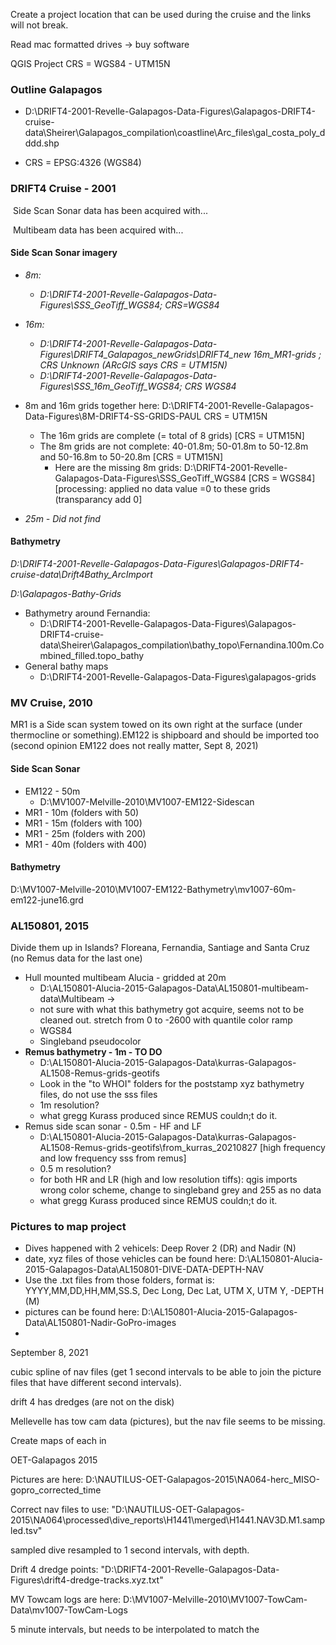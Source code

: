 Create a project location that can be used during the cruise and the links will not break. 

Read mac formatted drives -> buy software 

QGIS Project CRS = WGS84 - UTM15N



### Outline Galapagos

* D:\DRIFT4-2001-Revelle-Galapagos-Data-Figures\Galapagos-DRIFT4-cruise-data\Sheirer\Galapagos_compilation\coastline\Arc_files\gal_costa_poly_dddd.shp

* CRS = EPSG:4326 (WGS84)


### DRIFT4 Cruise - 2001

​	Side Scan Sonar data has been acquired with...

​	Multibeam data has been acquired with...

#### Side Scan Sonar imagery

* *8m:*
  * *D:\DRIFT4-2001-Revelle-Galapagos-Data-Figures\SSS_GeoTiff_WGS84; CRS=WGS84*
  
* *16m:* 
  
  * *D:\DRIFT4-2001-Revelle-Galapagos-Data-Figures\DRIFT4_Galapagos_newGrids\DRIFT4_new 16m_MR1-grids ; CRS Unknown (ARcGIS says CRS = UTM15N)*
  * *D:\DRIFT4-2001-Revelle-Galapagos-Data-Figures\SSS_16m_GeoTiff_WGS84; CRS WGS84*
  
* 8m and 16m grids together here: D:\DRIFT4-2001-Revelle-Galapagos-Data-Figures\8M-DRIFT4-SS-GRIDS-PAUL CRS = UTM15N

  * The 16m grids are complete (= total of 8 grids) [CRS = UTM15N]
  * The 8m grids are not complete: 40-01.8m; 50-01.8m to 50-12.8m and 50-16.8m to 50-20.8m [CRS = UTM15N]
    * Here are the missing 8m grids: D:\DRIFT4-2001-Revelle-Galapagos-Data-Figures\SSS_GeoTiff_WGS84 [CRS = WGS84] [processing: applied no data value =0 to these grids (transparancy add 0]

* *25m - Did not find*

  

#### Bathymetry

*D:\DRIFT4-2001-Revelle-Galapagos-Data-Figures\Galapagos-DRIFT4-cruise-data\Drift4Bathy_ArcImport*

*D:\Galapagos-Bathy-Grids*

* Bathymetry around Fernandia: 
  * D:\DRIFT4-2001-Revelle-Galapagos-Data-Figures\Galapagos-DRIFT4-cruise-data\Sheirer\Galapagos_compilation\bathy_topo\Fernandina.100m.Combined_filled.topo_bathy   
* General bathy maps
  * D:\DRIFT4-2001-Revelle-Galapagos-Data-Figures\galapagos-grids 

### MV Cruise, 2010

MR1 is a Side scan system towed on its own right at the surface (under thermocline or something).EM122 is shipboard and should be imported too (second opinion EM122 does not really matter, Sept 8, 2021)

#### Side Scan Sonar

* EM122 - 50m
  * D:\MV1007-Melville-2010\MV1007-EM122-Sidescan
* MR1 - 10m (folders with 50)
* MR1 - 15m (folders with 100)
* MR1 - 25m (folders with 200)
* MR1 - 40m (folders with 400)

#### Bathymetry

D:\MV1007-Melville-2010\MV1007-EM122-Bathymetry\mv1007-60m-em122-june16.grd



### AL150801, 2015

Divide them up in Islands? Floreana, Fernandia, Santiage and Santa Cruz (no Remus data for the last one)

* Hull mounted multibeam Alucia - gridded at 20m
  * D:\AL150801-Alucia-2015-Galapagos-Data\AL150801-multibeam-data\Multibeam -> 
  * not sure with what this bathymetry got acquire, seems not to be cleaned out. stretch from 0 to -2600 with quantile color ramp
  * WGS84
  * Singleband pseudocolor
* **Remus bathymetry - 1m - TO DO**
  * D:\AL150801-Alucia-2015-Galapagos-Data\kurras-Galapagos-AL1508-Remus-grids-geotifs 
  * Look in the "to WHOI" folders for the poststamp xyz bathymetry files, do not use the sss files
  * 1m resolution?
  * what gregg Kurass produced since REMUS couldn;t do it.
* Remus side scan sonar - 0.5m - HF and LF
  * D:\AL150801-Alucia-2015-Galapagos-Data\kurras-Galapagos-AL1508-Remus-grids-geotifs\from_kurras_20210827 [high frequency and low frequency sss from remus]
  * 0.5 m resolution?
  * for both HR and LR (high and low resolution tiffs): qgis imports wrong color scheme, change to singleband grey and 255 as no data
  * what gregg Kurass produced since REMUS couldn;t do it.



### Pictures to map project

* Dives happened with 2 vehicels: Deep Rover 2 (DR)  and Nadir (N)
* date, xyz files of those vehicles can be found here: D:\AL150801-Alucia-2015-Galapagos-Data\AL150801-DIVE-DATA-DEPTH-NAV 
* Use the .txt files from those folders, format is: YYYY,MM,DD,HH,MM,SS.S, Dec Long,  Dec Lat,  UTM X,  UTM Y,  -DEPTH (M) 
* pictures can be found here: D:\AL150801-Alucia-2015-Galapagos-Data\AL150801-Nadir-GoPro-images 
* 



September 8, 2021

cubic spline of nav files (get 1 second intervals to be able to join the picture files that have different second intervals). 

drift 4 has dredges (are not on the disk)

Mellevelle has tow cam data (pictures), but the nav file seems to be missing.

Create maps of each in 



OET-Galapagos 2015

Pictures are here: D:\NAUTILUS-OET-Galapagos-2015\NA064-herc_MISO-gopro_corrected_time

Correct nav files to use: "D:\NAUTILUS-OET-Galapagos-2015\NA064\processed\dive_reports\H1441\merged\H1441.NAV3D.M1.sampled.tsv" 

sampled  dive resampled to 1 second intervals, with depth. 

Drift 4 dredge points: "D:\DRIFT4-2001-Revelle-Galapagos-Data-Figures\drift4-dredge-tracks.xyz.txt" 

MV Towcam logs are here: D:\MV1007-Melville-2010\MV1007-TowCam-Data\mv1007-TowCam-Logs

5 minute intervals, but needs to be interpolated to match the 
